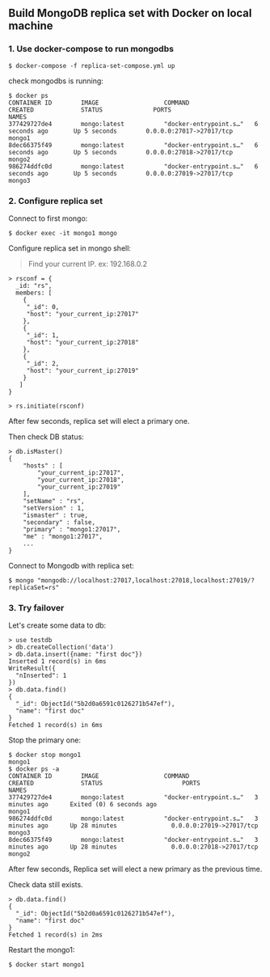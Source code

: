 ## Build MongoDB replica set with Docker on local machine


### 1. Use docker-compose to run mongodbs

```
$ docker-compose -f replica-set-compose.yml up
```

check mongodbs is running:

```
$ docker ps
CONTAINER ID        IMAGE                  COMMAND                  CREATED             STATUS              PORTS                                            NAMES
377429727de4        mongo:latest           "docker-entrypoint.s…"   6 seconds ago       Up 5 seconds        0.0.0.0:27017->27017/tcp                         mongo1
8dec66375f49        mongo:latest           "docker-entrypoint.s…"   6 seconds ago       Up 5 seconds        0.0.0.0:27018->27017/tcp                         mongo2
986274ddfc0d        mongo:latest           "docker-entrypoint.s…"   6 seconds ago       Up 5 seconds        0.0.0.0:27019->27017/tcp                         mongo3
```

### 2. Configure replica set

Connect to first mongo:

```
$ docker exec -it mongo1 mongo
```

Configure replica set in mongo shell:

> Find your current IP. ex: 192.168.0.2

```
> rsconf = {
  _id: "rs",
  members: [
    {
     "_id": 0,
     "host": "your_current_ip:27017"
    },
    {
     "_id": 1,
     "host": "your_current_ip:27018"
    },
    {
     "_id": 2,
     "host": "your_current_ip:27019"
    }
   ]
}

> rs.initiate(rsconf)
```

After few seconds, replica set will elect a primary one.

Then check DB status:

```
> db.isMaster()
{
	"hosts" : [
		"your_current_ip:27017",
		"your_current_ip:27018",
		"your_current_ip:27019"
	],
	"setName" : "rs",
	"setVersion" : 1,
	"ismaster" : true,
	"secondary" : false,
	"primary" : "mongo1:27017",
	"me" : "mongo1:27017",
    ...
}
```

Connect to Mongodb with replica set:

```
$ mongo "mongodb://localhost:27017,localhost:27018,localhost:27019/?replicaSet=rs"
```


### 3. Try failover

Let's create some data to db:

```
> use testdb
> db.createCollection('data')
> db.data.insert({name: "first doc"})
Inserted 1 record(s) in 6ms
WriteResult({
  "nInserted": 1
})
> db.data.find()
{
  "_id": ObjectId("5b2d0a6591c0126271b547ef"),
  "name": "first doc"
}
Fetched 1 record(s) in 6ms
```

Stop the primary one:

```
$ docker stop mongo1
mongo1
$ docker ps -a
CONTAINER ID        IMAGE                  COMMAND                  CREATED             STATUS                      PORTS                                            NAMES
377429727de4        mongo:latest           "docker-entrypoint.s…"   3 minutes ago      Exited (0) 6 seconds ago                                                     mongo1
986274ddfc0d        mongo:latest           "docker-entrypoint.s…"   3 minutes ago      Up 28 minutes               0.0.0.0:27019->27017/tcp                         mongo3
8dec66375f49        mongo:latest           "docker-entrypoint.s…"   3 minutes ago      Up 28 minutes               0.0.0.0:27018->27017/tcp                         mongo2
```

After few seconds, Replica set will elect a new primary as the previous time.

Check data still exists.

```
> db.data.find()
{
  "_id": ObjectId("5b2d0a6591c0126271b547ef"),
  "name": "first doc"
}
Fetched 1 record(s) in 2ms
```

Restart the mongo1:

```
$ docker start mongo1
```
